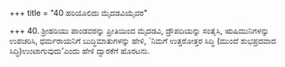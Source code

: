 +++
title = "40 ಹರಿಯೊಲಿದು ಮೈದಡವಿಯೈವರ"

+++
40. ಶ್ರೀಹರಿಯು ಪಾಂಡವರನ್ನು ಪ್ರೀತಿಯಿಂದ ಮೈದಡವಿ, ದ್ರೌಪದಿಯನ್ನು ಸಂತೈಸಿ, ಋಷಿಮುನಿಗಳನ್ನು ಉಪಚರಿಸಿ, ಧರ್ಮರಾಯನಿಗೆ ಬುದ್ಧಿಮಾತುಗಳನ್ನು ಹೇಳಿ, `ನಿಮಗೆ ಉತ್ತರೋತ್ತರ ಸಿದ್ಧಿ (ಮುಂದೆ ಶುಭಪ್ರದವಾದ ಸಿದ್ಧಿ)ಉಂಟಾಗುವುದು'ಎಂದು ಹೇಳಿ ದ್ವಾರಕೆಗೆ ಹೊರಟನು.